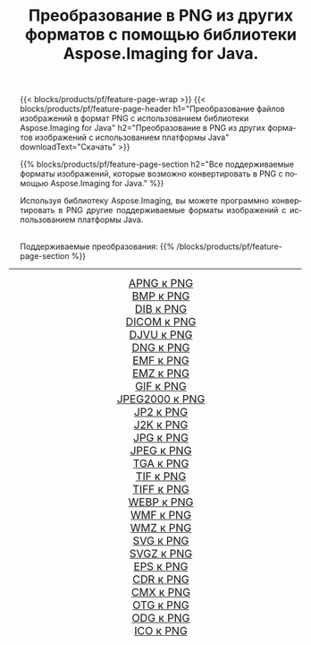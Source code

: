 ﻿---
title: Преобразование в PNG из других форматов с помощью библиотеки Aspose.Imaging for Java. 
weight: 3920
url: /ru/java/conversion/to/png 
lang: ru
langdirlevel: 2
locales: zh-hans,ja,it,ru,de,es,fr,nl,id,lt,pl,pt,vi,tr,ko,zh-hant,ar,hi,th,sv,cs,uk,he
description: Используя Aspose.Imaging, вы можете конвертировать в PNG другие форматы с помощью Java.
---

{{< blocks/products/pf/feature-page-wrap >}}
{{< blocks/products/pf/feature-page-header h1="Преобразование файлов изображений в формат PNG с использованием библиотеки Aspose.Imaging for Java" h2="Преобразование в PNG из других форматов изображений с использованием платформы Java" downloadText="Скачать" >}}


{{% blocks/products/pf/feature-page-section  h2="Все поддерживаемые форматы изображений, которые возможно конвертировать в PNG с помощью Aspose.Imaging for Java." %}}
<p align=justify>Используя библиотеку Aspose.Imaging, вы можете программно конвертировать в PNG другие поддерживаемые форматы изображений с использованием платформы Java.</p>
<br/>
Поддерживаемые преобразования:
{{% /blocks/products/pf/feature-page-section %}}
<div class="container-fluid productfamilypage bg-gray">
    <div class="convertypes bg-gray agp-content section">
        <div class="container">
		<hr style="margin-left:-20px;"/>
		<div class="row other-converters" style="gap: 10px;font-size: 19px;text-align:center;">
		    <div class='col-md-2 other-converter remove-lp remove-rp'><a href="/imaging/ru/java/conversion/apng-to-png" style="padding:15px;">APNG к PNG</a></div>
<div class='col-md-2 other-converter remove-lp remove-rp'><a href="/imaging/ru/java/conversion/bmp-to-png" style="padding:15px;">BMP к PNG</a></div>
<div class='col-md-2 other-converter remove-lp remove-rp'><a href="/imaging/ru/java/conversion/dib-to-png" style="padding:15px;">DIB к PNG</a></div>
<div class='col-md-2 other-converter remove-lp remove-rp'><a href="/imaging/ru/java/conversion/dicom-to-png" style="padding:15px;">DICOM к PNG</a></div>
<div class='col-md-2 other-converter remove-lp remove-rp'><a href="/imaging/ru/java/conversion/djvu-to-png" style="padding:15px;">DJVU к PNG</a></div>
<div class='col-md-2 other-converter remove-lp remove-rp'><a href="/imaging/ru/java/conversion/dng-to-png" style="padding:15px;">DNG к PNG</a></div>
<div class='col-md-2 other-converter remove-lp remove-rp'><a href="/imaging/ru/java/conversion/emf-to-png" style="padding:15px;">EMF к PNG</a></div>
<div class='col-md-2 other-converter remove-lp remove-rp'><a href="/imaging/ru/java/conversion/emz-to-png" style="padding:15px;">EMZ к PNG</a></div>
<div class='col-md-2 other-converter remove-lp remove-rp'><a href="/imaging/ru/java/conversion/gif-to-png" style="padding:15px;">GIF к PNG</a></div>
<div class='col-md-2 other-converter remove-lp remove-rp'><a href="/imaging/ru/java/conversion/jpeg2000-to-png" style="padding:15px;">JPEG2000 к PNG</a></div>
<div class='col-md-2 other-converter remove-lp remove-rp'><a href="/imaging/ru/java/conversion/jp2-to-png" style="padding:15px;">JP2 к PNG</a></div>
<div class='col-md-2 other-converter remove-lp remove-rp'><a href="/imaging/ru/java/conversion/j2k-to-png" style="padding:15px;">J2K к PNG</a></div>
<div class='col-md-2 other-converter remove-lp remove-rp'><a href="/imaging/ru/java/conversion/jpg-to-png" style="padding:15px;">JPG к PNG</a></div>
<div class='col-md-2 other-converter remove-lp remove-rp'><a href="/imaging/ru/java/conversion/jpeg-to-png" style="padding:15px;">JPEG к PNG</a></div>
<div class='col-md-2 other-converter remove-lp remove-rp'><a href="/imaging/ru/java/conversion/tga-to-png" style="padding:15px;">TGA к PNG</a></div>
<div class='col-md-2 other-converter remove-lp remove-rp'><a href="/imaging/ru/java/conversion/tif-to-png" style="padding:15px;">TIF к PNG</a></div>
<div class='col-md-2 other-converter remove-lp remove-rp'><a href="/imaging/ru/java/conversion/tiff-to-png" style="padding:15px;">TIFF к PNG</a></div>
<div class='col-md-2 other-converter remove-lp remove-rp'><a href="/imaging/ru/java/conversion/webp-to-png" style="padding:15px;">WEBP к PNG</a></div>
<div class='col-md-2 other-converter remove-lp remove-rp'><a href="/imaging/ru/java/conversion/wmf-to-png" style="padding:15px;">WMF к PNG</a></div>
<div class='col-md-2 other-converter remove-lp remove-rp'><a href="/imaging/ru/java/conversion/wmz-to-png" style="padding:15px;">WMZ к PNG</a></div>
<div class='col-md-2 other-converter remove-lp remove-rp'><a href="/imaging/ru/java/conversion/svg-to-png" style="padding:15px;">SVG к PNG</a></div>
<div class='col-md-2 other-converter remove-lp remove-rp'><a href="/imaging/ru/java/conversion/svgz-to-png" style="padding:15px;">SVGZ к PNG</a></div>
<div class='col-md-2 other-converter remove-lp remove-rp'><a href="/imaging/ru/java/conversion/eps-to-png" style="padding:15px;">EPS к PNG</a></div>
<div class='col-md-2 other-converter remove-lp remove-rp'><a href="/imaging/ru/java/conversion/cdr-to-png" style="padding:15px;">CDR к PNG</a></div>
<div class='col-md-2 other-converter remove-lp remove-rp'><a href="/imaging/ru/java/conversion/cmx-to-png" style="padding:15px;">CMX к PNG</a></div>
<div class='col-md-2 other-converter remove-lp remove-rp'><a href="/imaging/ru/java/conversion/otg-to-png" style="padding:15px;">OTG к PNG</a></div>
<div class='col-md-2 other-converter remove-lp remove-rp'><a href="/imaging/ru/java/conversion/odg-to-png" style="padding:15px;">ODG к PNG</a></div>
<div class='col-md-2 other-converter remove-lp remove-rp'><a href="/imaging/ru/java/conversion/ico-to-png" style="padding:15px;">ICO к PNG</a></div>
                </div>
        </div>
    </div>
</div>
<br/>

